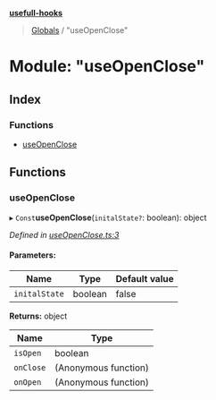 **[usefull-hooks](../README.md)**

> [Globals](../README.md) / "useOpenClose"

# Module: "useOpenClose"

## Index

### Functions

* [useOpenClose](_useopenclose_.md#useopenclose)

## Functions

### useOpenClose

▸ `Const`**useOpenClose**(`initalState?`: boolean): object

*Defined in [useOpenClose.ts:3](https://github.com/FujiHaruka/usefull-hooks/blob/master/src/useOpenClose.ts#L3)*

#### Parameters:

Name | Type | Default value |
------ | ------ | ------ |
`initalState` | boolean | false |

**Returns:** object

Name | Type |
------ | ------ |
`isOpen` | boolean |
`onClose` | (Anonymous function) |
`onOpen` | (Anonymous function) |

